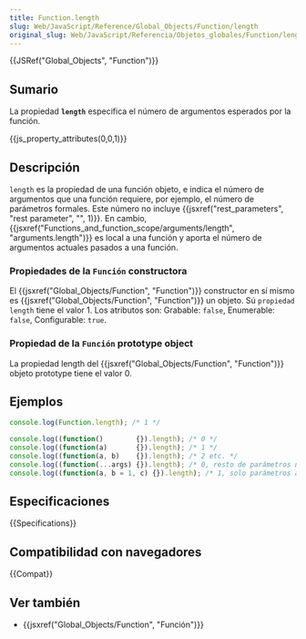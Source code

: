 ```yaml
---
title: Function.length
slug: Web/JavaScript/Reference/Global_Objects/Function/length
original_slug: Web/JavaScript/Referencia/Objetos_globales/Function/length
---
```


{{JSRef("Global_Objects", "Function")}}

## Sumario

La propiedad **`length`** especifica el número de argumentos esperados por la función.

{{js_property_attributes(0,0,1)}}

## Descripción

`length` es la propiedad de una función objeto, e indica el número de argumentos que una función requiere, por ejemplo, el número de parámetros formales. Este número no incluye {{jsxref("rest_parameters", "rest parameter", "", 1)}}. En cambio, {{jsxref("Functions_and_function_scope/arguments/length", "arguments.length")}} es local a una función y aporta el número de argumentos actuales pasados a una función.

### Propiedades de la `Función` constructora

El {{jsxref("Global_Objects/Function", "Function")}} constructor en sí mismo es {{jsxref("Global_Objects/Function", "Function")}} un objeto. Sú `propiedad length` tiene el valor 1. Los atributos son: Grabable: `false`, Enumerable: `false`, Configurable: `true`.

### Propiedad de la `Función` prototype object

La propiedad length del {{jsxref("Global_Objects/Function", "Function")}} objeto prototype tiene el valor 0.

## Ejemplos

```js
console.log(Function.length); /* 1 */

console.log((function()        {}).length); /* 0 */
console.log((function(a)       {}).length); /* 1 */
console.log((function(a, b)    {}).length); /* 2 etc. */
console.log((function(...args) {}).length); /* 0, resto de parámetros no se contemplan */
console.log((function(a, b = 1, c) {}).length); /* 1, solo parámetros antes del primero con un valor por defecto son contados */
```

## Especificaciones

{{Specifications}}

## Compatibilidad con navegadores

{{Compat}}

## Ver también

- {{jsxref("Global_Objects/Function", "Función")}}
